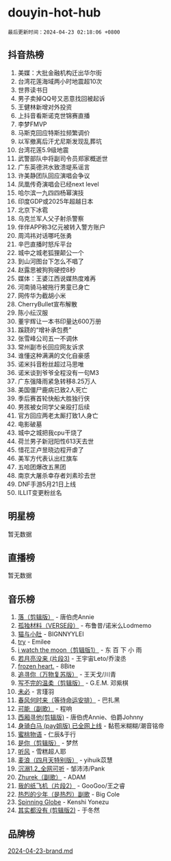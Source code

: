 # douyin-hot-hub

`最后更新时间：2024-04-23 02:18:06 +0800`

## 抖音热榜

1. 美媒：大批金融机构迁出华尔街
1. 台湾花莲海域两小时地震超10次
1. 世界读书日
1. 男子卖掉QQ号又恶意找回被起诉
1. 王健林新增对外投资
1. 上抖音看斯诺克世锦赛直播
1. 李梦FMVP
1. 马斯克回应特斯拉频繁调价
1. 以军撤离后汗尤尼斯发现乱葬坑
1. 台湾花莲5.9级地震
1. 武警部队中将副司令员郑家概逝世
1. 广东英德洪水致溃堤系谣言
1. 许美静团队回应演唱会争议
1. 凤凰传奇演唱会已经next level
1. 哈尔滨一九四四杨幂演技
1. 印度GDP或2025年超越日本
1. 北京下冰雹
1. 乌克兰军人父子射杀警察
1. 伴伴APP称3亿元被转入警方账户
1. 周鸿祎对话哪吒张勇
1. 辛巴直播时怒斥平台
1. 城中之城老狐狸颠公一个
1. 到山河图台下怎么不唱了
1. 赵露思被狗狗硬控8秒
1. 媒体：王婆江西说媒热度难再
1. 河南骑马被拖行男童已身亡
1. 网传华为截胡小米
1. CherryBullet宣布解散
1. 陈小纭汉服
1. 董宇辉让一本书印量达600万册
1. 蹊跷的“增补承包费”
1. 张雪峰公司五一不调休
1. 常州副市长回应网友诉求
1. 谁懂这种满满的文化自豪感
1. 诺米抖音粉丝超过马思唯
1. 诺米谈到爷爷全程没有一句M3
1. 广东强降雨紧急转移8.25万人
1. 美国僵尸鹿病已致2人死亡
1. 季后赛首轮快船大胜独行侠
1. 男孩被女同学父亲殴打后续
1. 官方回应两老太厮打致1人身亡
1. 电影破墓
1. 城中之城把我cpu干烧了
1. 荷兰男子新冠阳性613天去世
1. 惜花芷卢昱晓边程开虐了
1. 美军方代表认出红旗车
1. 五哈团爆改五黑团
1. 南京大屠杀幸存者刘素珍去世
1. DNF手游5月21日上线
1. ILLIT变更粉丝名

## 明星榜

暂无数据

## 直播榜

暂无数据

## 音乐榜

1. [落（剪辑版）](https://sf3-cdn-tos.douyinstatic.com/obj/tos-cn-ve-2774/o0h6HvN1BBbli9LtU3i5fQIleBQMF5Cg4TZmmC) - 唐伯虎Annie
1. [孤独材料（VERSE段）](https://sf6-cdn-tos.douyinstatic.com/obj/tos-cn-ve-2774/ocX7glDNHYlwFeYrGQfBZoThtvPWy8tCCEBGKQ) - 布鲁昔/诺米么Lodmemo
1. [猫与小肚](https://sf5-hl-cdn-tos.douyinstatic.com/obj/tos-cn-ve-2774/osZeoClMECgK8DYl6VebABgbchEtPYQjZEnRtd) - BIGNNYYLEI
1. [try](https://sf5-hl-cdn-tos.douyinstatic.com/obj/tos-cn-ve-2774/oMCYLreazYIFEgVb1vQdrJnJTbe8DDfiCA6gKw) - Emilee
1. [i watch the moon（剪辑版1）](https://sf5-hl-cdn-tos.douyinstatic.com/obj/tos-cn-ve-2774/o0I9mSChzHZANMJIEBfkCQzzg6N5WAcVtqft9P) - 东 百 下 小 雨
1. [若月亮没来 (片段3)](https://sf3-cdn-tos.douyinstatic.com/obj/tos-cn-ve-2774/okfyEUsGW1B1ovJi5JiN9IjvAT2lMwA054GoEB) - 王宇宙Leto/乔浚丞
1. [frozen heart.](https://sf3-cdn-tos.douyinstatic.com/obj/tos-cn-ve-2774/oIIWJfyjIACZA9zQMtnJ6hQQhFC4vhCupoRBsO) - 8Bite
1. [追寻你（万物复苏版）](https://sf5-hl-cdn-tos.douyinstatic.com/obj/tos-cn-ve-2774/oYeAZJsbjIDit9APmBg8u6uDUQnHmoCf3gbo74) - 王天戈/川青
1. [写不完的温柔（剪辑版）](https://sf5-hl-cdn-tos.douyinstatic.com/obj/tos-cn-ve-2774/oYBzzZQJ233GfwkemJJffAIWgeIYrjZfWhHTcG) - G.E.M. 邓紫棋
1. [未必](https://sf5-hl-cdn-tos.douyinstatic.com/obj/tos-cn-ve-2774/ogntQMFnKQDZUgTCYuJgfLEtleYZZFxBQqhhFB) - 言瑾羽
1. [春风何时来（等待命运安排）](https://sf3-cdn-tos.douyinstatic.com/obj/tos-cn-ve-2774/oICBNbD3gelMfB4WgiD1KI2jQtXZE2FgHLwtsl) - 巴扎黑
1. [可能（副歌）](https://sf3-cdn-tos.douyinstatic.com/obj/tos-cn-ve-2774/cde1731888894259b333569393c2fb51) - 程响
1. [西厢寻他(剪辑版)](https://sf5-hl-cdn-tos.douyinstatic.com/obj/tos-cn-ve-2774/oUsAVfAQKlRNxEv5qxvIB8o5qmIWUcXbzJKJhw) - 唐伯虎Annie、伯爵Johnny
1. [身骑白马 (pay姐版) 已全网上线](https://sf3-cdn-tos.douyinstatic.com/obj/tos-cn-ve-2774/oQLO5ZgLsFkaDhdIIveF2zUCgfweY0gWaH4AQG) - 黏苞米糊糊/潮音铭帝
1. [蜜桃物语](https://sf6-cdn-tos.douyinstatic.com/obj/tos-cn-ve-2774/oIhOSCZtIACtYU4XQkngiW9kCBfVD1Fz9IYeqL) - 仁辰&于行
1. [是你（剪辑版）](https://sf3-cdn-tos.douyinstatic.com/obj/tos-cn-ve-2774/46019dae783c4c969944217fe1cfafc4) - 梦然
1. [听风](https://sf3-cdn-tos.douyinstatic.com/obj/tos-cn-ve-2774/oAPa3yDDDIZygYzQdBemCAIngcCeEARgbQDtJC) - 雪糕超人耶
1. [麦浪（四月天特别版）](https://sf3-cdn-tos.douyinstatic.com/obj/tos-cn-ve-2774/26f5501a6547411fa3fbedc592fed0ad) - yihuik苡慧
1. [沉溺1.2_全网可听](https://sf3-cdn-tos.douyinstatic.com/obj/tos-cn-ve-2774/ok2QoiBqsWAX9McZmWiI9gAB0EzwD4Xj6yfmtH) - 邹沛沛/Pank
1. [Zhurek（副歌）](https://sf5-hl-cdn-tos.douyinstatic.com/obj/tos-cn-ve-2774/ooQm8FBZQDlf0btEYgVpCcSCQfrdJGBEKZYBGS) - ADAM
1. [我的纸飞机（片段2）](https://sf3-cdn-tos.douyinstatic.com/obj/tos-cn-ve-2774/oM2ZrKcg2CD5AeRB2gkeXOFB1IxAGJdZPazYHf) - GooGoo/王之睿
1. [热烈的少年（是热烈）副歌](https://sf3-cdn-tos.douyinstatic.com/obj/tos-cn-ve-2774/owVNI0CLDAUMtSz6TEYvfFBFL4UDFFhLfgK8fa) - Big Cole
1. [Spinning Globe](https://sf5-hl-cdn-tos.douyinstatic.com/obj/tos-cn-ve-2774/oAYhDobngQZXzvJaWpxueRR0jC4FZDexedXDYA) - Kenshi Yonezu
1. [其实都没有 (剪辑版2)](https://sf3-cdn-tos.douyinstatic.com/obj/tos-cn-ve-2774/oEBNQenHZtBhxYjGgUDQk0BCHTigQafgFlbQ7k) - 于冬然

## 品牌榜

[2024-04-23-brand.md](2024-04-23-brand.md)
